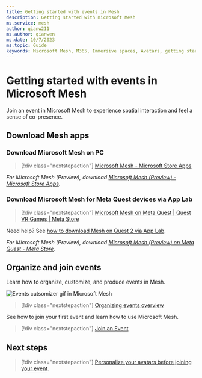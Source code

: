 ```yaml
---
title: Getting started with events in Mesh
description: Getting started with microsoft Mesh
ms.service: mesh
author: qianw211    
ms.author: qianwen
ms.date: 10/7/2023
ms.topic: Guide
keywords: Microsoft Mesh, M365, Immersive spaces, Avatars, getting started, documentation, features
---
```


# Getting started with events in Microsoft Mesh

Join an event in Microsoft Mesh to experience spatial interaction and feel a sense of co-presence.

## Download Mesh apps

### Download Microsoft Mesh on PC

> [!div class="nextstepaction"]
> [Microsoft Mesh - Microsoft Store Apps](https://apps.microsoft.com/store/detail/microsoft-mesh/9NLXZJ1FDBD7)

*For Microsoft Mesh (Preview), download [Microsoft Mesh (Preview) - Microsoft Store Apps](https://apps.microsoft.com/detail/microsoft-mesh-preview/9N138ZR0KQWX?hl=en-us&gl=US).*

### Download Microsoft Mesh for Meta Quest devices via App Lab

> [!div class="nextstepaction"]
> [Microsoft Mesh on Meta Quest | Quest VR Games | Meta Store](https://www.meta.com/experiences/6750166401689690/)

Need help? See [how to download Mesh on Quest 2 via App Lab](../Resources/mesh-troubleshooting.md#how-to-download-mesh-on-quest-2-via-app-lab).

*For Microsoft Mesh (Preview), download [Microsoft Mesh (Preview) on Meta Quest - Meta Store](https://www.meta.com/experiences/6427141004030955/).*

## Organize and join events

Learn how to organize, customize, and produce events in Mesh.

![Events cutsomizer gif in Microsoft Mesh](media/Events-customization.gif)

   > [!div class="nextstepaction"]
   > [Organizing events overview](../events-guide/events-overview.md)

See how to join your first event and learn how to use Microsoft Mesh.

> [!div class="nextstepaction"]
> [Join an Event](join-an-event.md)

## Next steps

   > [!div class="nextstepaction"]
   > [Personalize your avatars before joining your event](avatars.md).
